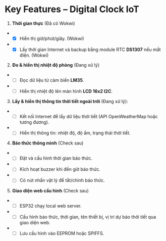 
# Key Features – Digital Clock IoT

1. **Thời gian thực** (Đã có Wokwi)
  
*  - [x] Hiển thị giờ/phút/giây. (Wokwi)
*  - [x] Lấy thời gian Internet và backup bằng module RTC **DS1307** nếu mất điện. (Wokwi)
2. **Đo & hiển thị nhiệt độ phòng** (Đang xử lý)
  
*  - [ ] Đọc dữ liệu từ cảm biến **LM35**.
*  - [ ] Hiển thị nhiệt độ lên màn hình **LCD 16x2 I2C**.
3. **Lấy & hiển thị thông tin thời tiết ngoài trời** (Đang xử lý):
  
*  - [ ] Kết nối Internet để lấy dữ liệu thời tiết (API OpenWeatherMap hoặc tương đương).
*  - [ ] Hiển thị thông tin: nhiệt độ, độ ẩm, trạng thái thời tiết.
4. **Báo thức thông minh** (Check sau)
  
*  - [ ] Đặt và cấu hình thời gian báo thức.
*  - [ ] Kích hoạt buzzer khi đến giờ báo thức.
*  - [ ] Có nút nhấn vật lý để tắt/chỉnh báo thức.
5. **Giao diện web cấu hình** (Check sau)

* - [ ] ESP32 chạy local web server.
*  - [ ] Cấu hình báo thức, thời gian, tên thiết bị, vị trí dự báo thời tiết qua giao diện web.
*  - [ ] Lưu cấu hình vào EEPROM hoặc SPIFFS.